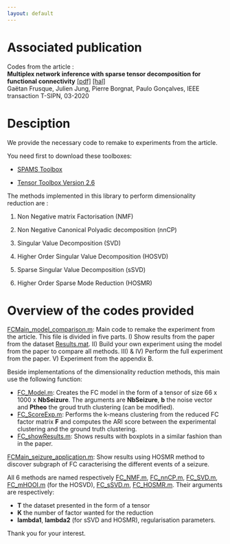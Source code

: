 ```yaml
---
layout: default
---
```

# Associated publication #

Codes from the article : \
**Multiplex network inference with sparse tensor decomposition for functional connectivity** [[pdf]](../Support/IEEE-T-SIPN.pdf) [[hal]](https://hal.inria.fr/hal-02531459/file/IEEE-T-SIPN.pdf)\
Gaëtan Frusque, Julien Jung, Pierre Borgnat, Paulo Gonçalves,
IEEE transaction T-SIPN, 03-2020

# Desciption #

We provide the necessary code to remake to experiments from the article.

You need first to download these toolboxes:

* [SPAMS Toolbox](http://spams-devel.gforge.inria.fr/)

* [Tensor Toolbox Version 2.6](https://www.sandia.gov/~tgkolda/TensorToolbox/index-2.6.html)

The methods implemented in this library to perform dimensionality reduction are :

1) Non Negative matrix Factorisation (NMF)

2) Non Negative Canonical Polyadic decomposition (nnCP)

3) Singular Value Decomposition (SVD)

4) Higher Order Singular Value Decomposition (HOSVD)

5) Sparse Singular Value Decomposition (sSVD)

6) Higher Order Sparse Mode Reduction (HOSMR)

# Overview of the codes provided #

[FCMain_model_comparison.m](./FCMain_model_comparison.m): Main code to remake the experiment from the article. This file is divided in five parts. I) Show results from the paper from the dataset [Results.mat](./Data/Results.mat). II) Build your own experiment using the model from the paper to compare all methods. III) & IV) Perform the full experiment from the paper. V) Experiment from the appendix B.

Beside implementations of the dimensionality reduction methods, this main use the following function:

* [FC_Model.m](~/Fct_source/FC_Model.m): Creates the FC model in the form of a tensor of size 66 x 1000 x **NbSeizure**. The arguments are **NbSeizure**, **b** the noise vector and **Ptheo** the groud truth clustering (can be modified). 
* [FC_ScoreExp.m](./Fct_source/FC_ScoreExp.m): Performs the k-means clustering from the reduced FC factor matrix **F** and computes the ARI score between the experimental clustering and the ground truth clustering.
* [FC_showResults.m](./Fct_source/FC_howResults.m): Shows results with boxplots in a similar fashion than in the paper.

[FCMain_seizure_application.m](./FCMain_seizure_application.m): Show results using HOSMR method to discover subgraph of FC caracterising the different events of a seizure. 

All 6 methods are named respectively [FC_NMF.m](./Fct_source/FC_NMF.m), [FC_nnCP.m](./Fct_source/FC_nnCP.m), [FC_SVD.m](./Fct_source/FC_SVD.m), [FC_mHOOI.m](./Fct_source/FC_mHOOI.m) (for the HOSVD), [FC_sSVD.m](./Fct_source/FC_sSVD.m), [FC_HOSMR.m](./Fct_source/FC_HOSMR.m). Their arguments are respectively:
* **T** the dataset presented in the form of a tensor
* **K** the number of factor wanted for the reduction
* **lambda1**, **lambda2** (for sSVD and HOSMR), regularisation parameters.

Thank you for your interest.




